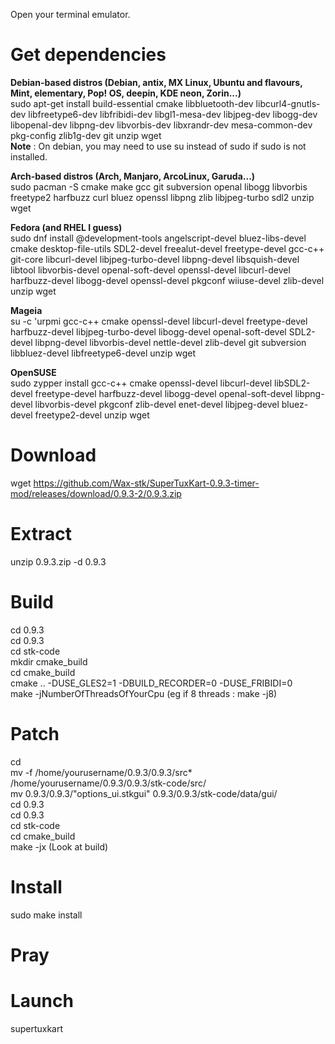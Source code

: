 Open your terminal emulator.

# Get dependencies
**Debian-based distros (Debian, antix, MX Linux, Ubuntu and flavours, Mint, elementary, Pop! OS, deepin, KDE neon, Zorin...)**
<br> sudo apt-get install build-essential cmake libbluetooth-dev libcurl4-gnutls-dev libfreetype6-dev libfribidi-dev libgl1-mesa-dev libjpeg-dev libogg-dev libopenal-dev libpng-dev libvorbis-dev libxrandr-dev mesa-common-dev pkg-config zlib1g-dev git unzip wget
<br> **Note** : On debian, you may need to use su instead of sudo if sudo is not installed.

**Arch-based distros  (Arch, Manjaro, ArcoLinux, Garuda...)**
<br> sudo pacman -S cmake make gcc git subversion openal libogg libvorbis freetype2 harfbuzz curl bluez openssl libpng zlib libjpeg-turbo sdl2 unzip wget

**Fedora (and RHEL I guess)**
<br> sudo dnf install @development-tools angelscript-devel bluez-libs-devel cmake desktop-file-utils SDL2-devel freealut-devel freetype-devel gcc-c++ git-core libcurl-devel libjpeg-turbo-devel libpng-devel libsquish-devel libtool libvorbis-devel openal-soft-devel openssl-devel libcurl-devel harfbuzz-devel libogg-devel openssl-devel pkgconf wiiuse-devel zlib-devel unzip wget

**Mageia**
<br> su -c 'urpmi gcc-c++ cmake openssl-devel libcurl-devel freetype-devel harfbuzz-devel libjpeg-turbo-devel libogg-devel openal-soft-devel SDL2-devel libpng-devel libvorbis-devel nettle-devel zlib-devel git subversion libbluez-devel libfreetype6-devel unzip wget

**OpenSUSE**
<br> sudo zypper install gcc-c++ cmake openssl-devel libcurl-devel libSDL2-devel freetype-devel harfbuzz-devel libogg-devel openal-soft-devel libpng-devel  libvorbis-devel pkgconf zlib-devel enet-devel libjpeg-devel bluez-devel freetype2-devel unzip wget

# Download
wget https://github.com/Wax-stk/SuperTuxKart-0.9.3-timer-mod/releases/download/0.9.3-2/0.9.3.zip

# Extract
unzip 0.9.3.zip -d 0.9.3

# Build
cd 0.9.3
<br> cd 0.9.3
<br> cd stk-code
<br> mkdir cmake_build
<br> cd cmake_build
<br> cmake .. -DUSE_GLES2=1 -DBUILD_RECORDER=0 -DUSE_FRIBIDI=0
<br> make -jNumberOfThreadsOfYourCpu (eg if 8 threads : make -j8)

# Patch
cd
<br> mv -f /home/yourusername/0.9.3/0.9.3/src* /home/yourusername/0.9.3/0.9.3/stk-code/src/
<br> mv 0.9.3/0.9.3/"options_ui.stkgui" 0.9.3/0.9.3/stk-code/data/gui/
<br> cd 0.9.3
<br> cd 0.9.3
<br> cd stk-code
<br> cd cmake_build
<br> make -jx (Look at build)

# Install
sudo make install

# Pray

# Launch
supertuxkart
